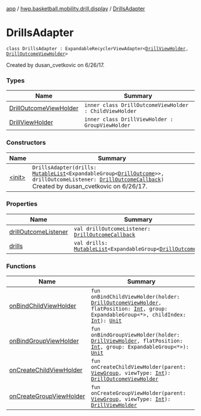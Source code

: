 [app](../../index.md) / [hwp.basketball.mobility.drill.display](../index.md) / [DrillsAdapter](.)

# DrillsAdapter

`class DrillsAdapter : ExpandableRecyclerViewAdapter<`[`DrillViewHolder`](-drill-view-holder/index.md)`, `[`DrillOutcomeViewHolder`](-drill-outcome-view-holder/index.md)`>`

Created by dusan_cvetkovic on 6/26/17.

### Types

| Name | Summary |
|---|---|
| [DrillOutcomeViewHolder](-drill-outcome-view-holder/index.md) | `inner class DrillOutcomeViewHolder : ChildViewHolder` |
| [DrillViewHolder](-drill-view-holder/index.md) | `inner class DrillViewHolder : GroupViewHolder` |

### Constructors

| Name | Summary |
|---|---|
| [&lt;init&gt;](-init-.md) | `DrillsAdapter(drills: `[`MutableList`](https://kotlinlang.org/api/latest/jvm/stdlib/kotlin.collections/-mutable-list/index.html)`<ExpandableGroup<`[`DrillOutcome`](../../hwp.basketball.mobility.entitiy.drills.outcomes/-drill-outcome/index.md)`>>, drillOutcomeListener: `[`DrillOutcomeCallback`](../-drill-list-activity-contract/-drill-outcome-callback/index.md)`)`<br>Created by dusan_cvetkovic on 6/26/17. |

### Properties

| Name | Summary |
|---|---|
| [drillOutcomeListener](drill-outcome-listener.md) | `val drillOutcomeListener: `[`DrillOutcomeCallback`](../-drill-list-activity-contract/-drill-outcome-callback/index.md) |
| [drills](drills.md) | `val drills: `[`MutableList`](https://kotlinlang.org/api/latest/jvm/stdlib/kotlin.collections/-mutable-list/index.html)`<ExpandableGroup<`[`DrillOutcome`](../../hwp.basketball.mobility.entitiy.drills.outcomes/-drill-outcome/index.md)`>>` |

### Functions

| Name | Summary |
|---|---|
| [onBindChildViewHolder](on-bind-child-view-holder.md) | `fun onBindChildViewHolder(holder: `[`DrillOutcomeViewHolder`](-drill-outcome-view-holder/index.md)`, flatPosition: `[`Int`](https://kotlinlang.org/api/latest/jvm/stdlib/kotlin/-int/index.html)`, group: ExpandableGroup<*>, childIndex: `[`Int`](https://kotlinlang.org/api/latest/jvm/stdlib/kotlin/-int/index.html)`): `[`Unit`](https://kotlinlang.org/api/latest/jvm/stdlib/kotlin/-unit/index.html) |
| [onBindGroupViewHolder](on-bind-group-view-holder.md) | `fun onBindGroupViewHolder(holder: `[`DrillViewHolder`](-drill-view-holder/index.md)`, flatPosition: `[`Int`](https://kotlinlang.org/api/latest/jvm/stdlib/kotlin/-int/index.html)`, group: ExpandableGroup<*>): `[`Unit`](https://kotlinlang.org/api/latest/jvm/stdlib/kotlin/-unit/index.html) |
| [onCreateChildViewHolder](on-create-child-view-holder.md) | `fun onCreateChildViewHolder(parent: `[`ViewGroup`](https://developer.android.com/reference/android/view/ViewGroup.html)`, viewType: `[`Int`](https://kotlinlang.org/api/latest/jvm/stdlib/kotlin/-int/index.html)`): `[`DrillOutcomeViewHolder`](-drill-outcome-view-holder/index.md) |
| [onCreateGroupViewHolder](on-create-group-view-holder.md) | `fun onCreateGroupViewHolder(parent: `[`ViewGroup`](https://developer.android.com/reference/android/view/ViewGroup.html)`, viewType: `[`Int`](https://kotlinlang.org/api/latest/jvm/stdlib/kotlin/-int/index.html)`): `[`DrillViewHolder`](-drill-view-holder/index.md) |
